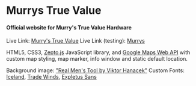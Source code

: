# Murrys True Value
#### Official website for Murry's True Value Hardware

Live Link: [Murry's True Value](http://www.murrystruevalue.com/) 
Live Link (testing): [Murrys](http://kim-n.github.io/mtv/)

HTML5, CSS3, [Zepto.js](http://zeptojs.com/) JavaScript library, and [Google Maps Web API](https://developers.google.com/maps/web/) with custom map styling, map marker, info window and static default location.

Background image: ["Real Men's Tool by Viktor Hanacek"](http://picjumbo.com/real-mens-tools/)
Custom Fonts: [Iceland](http://www.google.com/fonts/specimen/Iceland), [Trade Winds](http://www.google.com/fonts/specimen/Trade+Winds), [Expletus Sans](http://www.google.com/fonts/specimen/Expletus+Sans)
